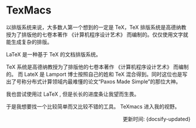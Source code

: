 # TexMacs

以排版系统来说，大多数人第一个想到的一定是 TeX，TeX 排版系统是高德纳教授为了排版他的七卷本著作 《计算机程序设计艺术》 而编制的。仅仅使用文字就能生成复杂的排版。

LaTeX 是一种基于 TeX 的文档排版系统。

TeX 系统是高德纳教授为了排版他的七卷本著作 《计算机程序设计艺术》 而编制的。
而 LateX 是 Lamport 博士按照自己的姓和 TeX 混合得到。同时这位也是写出了号称分布式计算领域内最难懂的论文“Paxos Made Simple”的那位大神。

我也尝试使用过 LaTeX , 但是长长的进度条让我望而生畏。

于是我想要找一个比较简单而又比较不错的工具。 TeXmacs 进入我的视野。

<div style="float: right">更新时间: {docsify-updated}</div>

